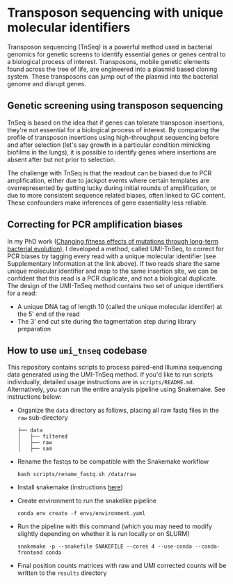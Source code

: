 # Transposon sequencing with unique molecular identifiers

Transposon sequencing (TnSeq) is a powerful method used in bacterial genomics for genetic screens to identify essential genes or genes central to a biological process of interest. Transposons, mobile genetic elements found across the tree of life, are engineered into a plasmid based cloning system. These transposons can jump out of the plasmid into the bacterial genome and disrupt genes. 

## Genetic screening using transposon sequencing
TnSeq is based on the idea that if genes can tolerate transposon insertions, they're not essential for a biological process of interest. By comparing the profile of transposon insertions using high-throughput sequencing before and after selection (let's say growth in a particular condition mimicking biofilms in the lungs), it is possible to identify genes where insertions are absent after but not prior to selection. 

The challenge with TnSeq is that the readout can be biased due to PCR amplification, either due to jackpot events where certain templates are overrepresented by getting lucky during initial rounds of amplification, or due to more consistent sequence related biases, often linked to GC content. These confounders make inferences of gene essentiality less reliable. 

## Correcting for PCR amplification biases
In my PhD work ([Changing fitness effects of mutations through long-term bacterial evolution](https://www.science.org/doi/abs/10.1126/science.add1417)), I developed a method, called UMI-TnSeq, to correct for PCR biases by tagging every read with a unique molecular identifier (see Supplementary Information at the link above). If two reads share the same unique molecular identifier and map to the same insertion site, we can be confident that this read is a PCR duplicate, and not a biological duplicate. The design of the UMI-TnSeq method contains two set of unique identifiers for a read:
- A unique DNA tag of length 10 (called the unique molecular identifer) at the 5' end of the read
- The 3' end cut site during the tagmentation step during library preparation

## How to use `umi_tnseq` codebase
This repository contains scripts to process paired-end Illumina sequencing data generated using the UMI-TnSeq method. If you'd like to run scripts individually, detailed usage instructions are in `scripts/README.md`. Alternatively, you can run the entire analysis pipeline using Snakemake. See instructions below:

- Organize the `data` directory as follows, placing all raw fastq files in the `raw` sub-directory

    ```
    ├── data
    │   ├── filtered
    │   ├── raw
    │   ├── sam
    ```
- Rename the fastqs to be compatible with the Snakemake workflow
    ```
    bash scripts/rename_fastq.sh /data/raw
    ```
- Install snakemake (instructions [here](https://snakemake.readthedocs.io/en/stable/getting_started/installation.html))
- Create environment to run the snakelike pipeline

    ```conda env create -f envs/environment.yaml```
- Run the pipeline with this command (which you may need to modify slightly depending on whether it is run locally or on SLURM)

    ```snakemake -p --snakefile SNAKEFILE --cores 4 --use-conda --conda-frontend conda```
- Final position counts matrices with raw and UMI corrected counts will be written to the `results` directory 
